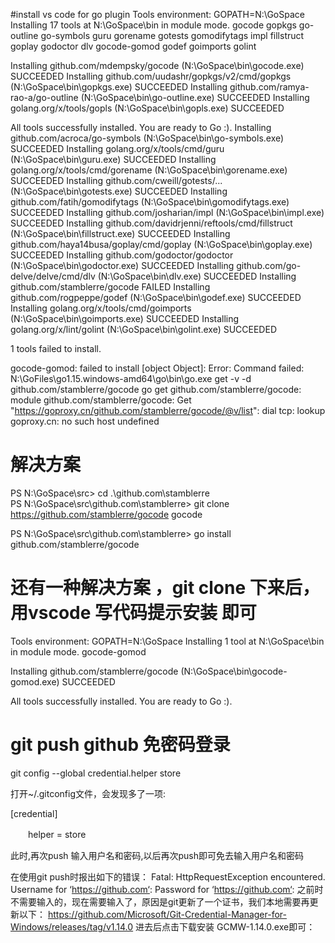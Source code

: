 #install vs code for go plugin 
Tools environment: GOPATH=N:\GoSpace
Installing 17 tools at N:\GoSpace\bin in module mode.
  gocode
  gopkgs
  go-outline
  go-symbols
  guru
  gorename
  gotests
  gomodifytags
  impl
  fillstruct
  goplay
  godoctor
  dlv
  gocode-gomod
  godef
  goimports
  golint

Installing github.com/mdempsky/gocode (N:\GoSpace\bin\gocode.exe) SUCCEEDED
Installing github.com/uudashr/gopkgs/v2/cmd/gopkgs (N:\GoSpace\bin\gopkgs.exe) SUCCEEDED
Installing github.com/ramya-rao-a/go-outline (N:\GoSpace\bin\go-outline.exe) SUCCEEDED
Installing golang.org/x/tools/gopls (N:\GoSpace\bin\gopls.exe) SUCCEEDED

All tools successfully installed. You are ready to Go :).
Installing github.com/acroca/go-symbols (N:\GoSpace\bin\go-symbols.exe) SUCCEEDED
Installing golang.org/x/tools/cmd/guru (N:\GoSpace\bin\guru.exe) SUCCEEDED
Installing golang.org/x/tools/cmd/gorename (N:\GoSpace\bin\gorename.exe) SUCCEEDED
Installing github.com/cweill/gotests/... (N:\GoSpace\bin\gotests.exe) SUCCEEDED
Installing github.com/fatih/gomodifytags (N:\GoSpace\bin\gomodifytags.exe) SUCCEEDED
Installing github.com/josharian/impl (N:\GoSpace\bin\impl.exe) SUCCEEDED
Installing github.com/davidrjenni/reftools/cmd/fillstruct (N:\GoSpace\bin\fillstruct.exe) SUCCEEDED
Installing github.com/haya14busa/goplay/cmd/goplay (N:\GoSpace\bin\goplay.exe) SUCCEEDED
Installing github.com/godoctor/godoctor (N:\GoSpace\bin\godoctor.exe) SUCCEEDED
Installing github.com/go-delve/delve/cmd/dlv (N:\GoSpace\bin\dlv.exe) SUCCEEDED
Installing github.com/stamblerre/gocode FAILED
Installing github.com/rogpeppe/godef (N:\GoSpace\bin\godef.exe) SUCCEEDED
Installing golang.org/x/tools/cmd/goimports (N:\GoSpace\bin\goimports.exe) SUCCEEDED
Installing golang.org/x/lint/golint (N:\GoSpace\bin\golint.exe) SUCCEEDED

1 tools failed to install.

gocode-gomod: failed to install [object Object]: Error: Command failed: N:\GoFiles\go1.15.windows-amd64\go\bin\go.exe get -v -d github.com/stamblerre/gocode
go get github.com/stamblerre/gocode: module github.com/stamblerre/gocode: Get "https://goproxy.cn/github.com/stamblerre/gocode/@v/list": dial tcp: lookup goproxy.cn: no such host
 undefined  

 # 解决方案 

PS N:\GoSpace\src> cd .\github.com\stamblerre\
PS N:\GoSpace\src\github.com\stamblerre> git clone https://github.com/stamblerre/gocode gocode

PS N:\GoSpace\src\github.com\stamblerre> go install github.com/stamblerre/gocode

# 还有一种解决方案 ，git clone 下来后， 用vscode 写代码提示安装 即可 

Tools environment: GOPATH=N:\GoSpace
Installing 1 tool at N:\GoSpace\bin in module mode.
  gocode-gomod

Installing github.com/stamblerre/gocode (N:\GoSpace\bin\gocode-gomod.exe) SUCCEEDED

All tools successfully installed. You are ready to Go :).

# git push github 免密码登录 
git config --global credential.helper store

打开~/.gitconfig文件，会发现多了一项:

[credential]

　　helper = store

此时,再次push  输入用户名和密码,以后再次push即可免去输入用户名和密码


在使用git push时报出如下的错误：
Fatal: HttpRequestException encountered.
Username for ‘https://github.com‘:
Password for ‘https://github.com‘:
之前时不需要输入的，现在需要输入了，原因是git更新了一个证书，我们本地需要再更新以下：
https://github.com/Microsoft/Git-Credential-Manager-for-Windows/releases/tag/v1.14.0
进去后点击下载安装 GCMW-1.14.0.exe即可：